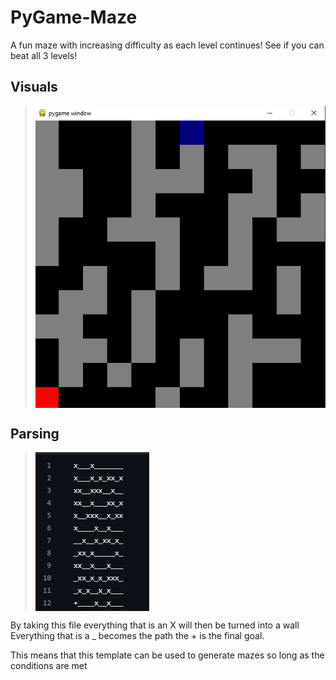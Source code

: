 # PyGame-Maze
A fun maze with increasing difficulty as each level continues!
See if you can beat all 3 levels!
## Visuals

> <img src="Images/Game.PNG" align="center"/>

## Parsing

> <img src="Images/Maze.PNG" align="center"/>

By taking this file everything that is an X will then be turned into a wall
Everything that is a _ becomes the path
the + is the final goal.

This means that this template can be used to generate mazes so long as the conditions are met

